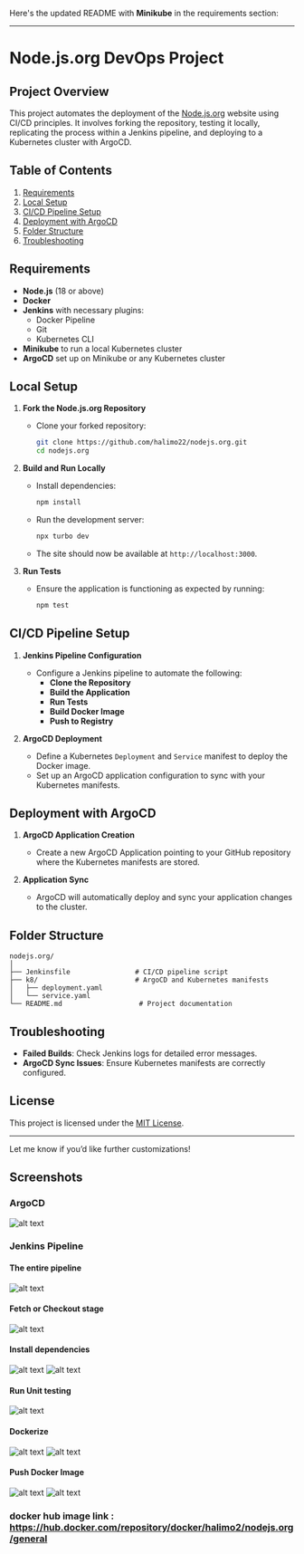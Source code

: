 Here's the updated README with **Minikube** in the requirements section:

---

# Node.js.org DevOps Project

## Project Overview

This project automates the deployment of the [Node.js.org](https://github.com/nodejs/nodejs.org) website using CI/CD principles. It involves forking the repository, testing it locally, replicating the process within a Jenkins pipeline, and deploying to a Kubernetes cluster with ArgoCD.

## Table of Contents

1. [Requirements](#requirements)
2. [Local Setup](#local-setup)
3. [CI/CD Pipeline Setup](#cicd-pipeline-setup)
4. [Deployment with ArgoCD](#deployment-with-argocd)
5. [Folder Structure](#folder-structure)
6. [Troubleshooting](#troubleshooting)

## Requirements

- **Node.js** (18 or above)
- **Docker**
- **Jenkins** with necessary plugins:
  - Docker Pipeline
  - Git
  - Kubernetes CLI
- **Minikube** to run a local Kubernetes cluster
- **ArgoCD** set up on Minikube or any Kubernetes cluster

## Local Setup

1. **Fork the Node.js.org Repository**

   - Clone your forked repository:
     ```bash
     git clone https://github.com/halimo22/nodejs.org.git
     cd nodejs.org
     ```

2. **Build and Run Locally**

   - Install dependencies:
     ```bash
     npm install
     ```
   - Run the development server:
     ```bash
     npx turbo dev
     ```
   - The site should now be available at `http://localhost:3000`.

3. **Run Tests**
   - Ensure the application is functioning as expected by running:
     ```bash
     npm test
     ```

## CI/CD Pipeline Setup

1. **Jenkins Pipeline Configuration**

   - Configure a Jenkins pipeline to automate the following:
     - **Clone the Repository**
     - **Build the Application**
     - **Run Tests**
     - **Build Docker Image**
     - **Push to Registry**

2. **ArgoCD Deployment**
   - Define a Kubernetes `Deployment` and `Service` manifest to deploy the Docker image.
   - Set up an ArgoCD application configuration to sync with your Kubernetes manifests.

## Deployment with ArgoCD

1. **ArgoCD Application Creation**

   - Create a new ArgoCD Application pointing to your GitHub repository where the Kubernetes manifests are stored.

2. **Application Sync**
   - ArgoCD will automatically deploy and sync your application changes to the cluster.

## Folder Structure

```
nodejs.org/
│
├── Jenkinsfile                # CI/CD pipeline script
├── k8/                        # ArgoCD and Kubernetes manifests
│   ├── deployment.yaml
│   └── service.yaml
└── README.md                   # Project documentation
```

## Troubleshooting

- **Failed Builds**: Check Jenkins logs for detailed error messages.
- **ArgoCD Sync Issues**: Ensure Kubernetes manifests are correctly configured.

## License

This project is licensed under the [MIT License](LICENSE).

---

Let me know if you’d like further customizations!

## Screenshots

### ArgoCD

![alt text](image.png)

### Jenkins Pipeline

#### The entire pipeline

![alt text](image-1.png)

#### Fetch or Checkout stage

![alt text](image-2.png)

#### Install dependencies

![alt text](image-3.png)
![alt text](image-4.png)

#### Run Unit testing

![alt text](image-5.png)

#### Dockerize

![alt text](image-6.png)
![alt text](image-7.png)

#### Push Docker Image

![alt text](image-8.png)
![alt text](image-9.png)

### docker hub image link : https://hub.docker.com/repository/docker/halimo2/nodejs.org/general
